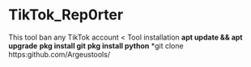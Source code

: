 # TikTok_Rep0rter
This tool ban any TikTok account
< Tool installation 
**apt update && apt upgrade**
**pkg install git**
**pkg install python**
*git clone https:github.com/Argeustools/
